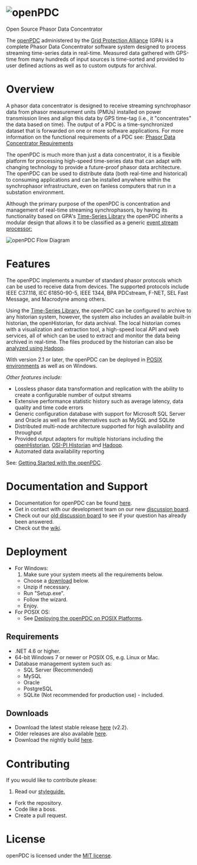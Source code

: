 # ![openPDC](https://www.gridprotectionalliance.org/images/products/openPDC.png)

Open Source Phasor Data Concentrator

The [openPDC](https://www.gridprotectionalliance.org/products.asp#PDC) administered by the [Grid Protection Alliance](https://www.gridprotectionalliance.org/) (GPA) is a complete Phasor Data Concentrator software system designed to process streaming time-series data in real-time. Measured data gathered with GPS-time from many hundreds of input sources is time-sorted and provided to user defined actions as well as to custom outputs for archival.

# Overview

A phasor data concentrator is designed to receive streaming synchrophasor data from phasor measurement units (PMUs) installed on power transmission lines and align this data by GPS time-tag (i.e., it "concentrates" the data based on time). The output of a PDC is a time-synchronized dataset that is forwarded on one or more software applications. For more information on the functional requirements of a PDC see: [Phasor Data Concentrator Requirements](http://www.gridprotectionalliance.org/docs/products/openPDC/C37.244-2013.pdf)

The openPDC is much more than just a data concentrator, it is a flexible platform for processing high-speed time-series data that can adapt with changing technology to provide a future-proof phasor data architecture. The openPDC can be used to distribute data (both real-time and historical) to consuming applications and can be installed anywhere within the synchrophasor infrastructure, even on fanless computers that run in a substation environment.

Although the primary purpose of the openPDC is concentration and management of real-time streaming synchrophasors, by having its functionality based on GPA's [Time-Series Library](http://www.gridprotectionalliance.org/technology.asp#TSL) the openPDC inherits a modular design that allows it to be classified as a generic [event stream processor: ](http://en.wikipedia.org/wiki/Event_stream_processing)

![openPDC Flow Diagram](http://www.gridprotectionalliance.org/docs/products/openPDC/FlowDiagram.png)

# Features
The openPDC implements a number of standard phasor protocols which can be used to receive data from devices. The supported protocols include IEEE C37.118, IEC 61850-90-5, IEEE 1344, BPA PDCstream, F-NET, SEL Fast Message, and Macrodyne among others.

Using the [Time-Series Library](http://www.gridprotectionalliance.org/technology.asp#TSL), the openPDC can be configured to archive to any historian system, however, the system also includes an available built-in historian, the openHistorian, for data archival. The local historian comes with a visualization and extraction tool, a high-speed local API and web services, all of which can be used to extract and monitor the data being archived in real-time. The files produced by the historian can also be [analyzed using Hadoop](https://github.com/GridProtectionAlliance/openPDC/blob/master/Source/Documentation/wiki/Developers_Using_Hadoop.md).

With version 2.1 or later, the openPDC can be deployed in [POSIX environments](http://www.gridprotectionalliance.org/docs/products/openPDC/openPDConPOSIX.pdf) as well as on Windows.

*Other features include:*

* Lossless phasor data transformation and replication with the ability to create a configurable number of output streams
* Extensive performance statistic history such as average latency, data quality and time code errors
* Generic configuration database with support for Microsoft SQL Server and Oracle as well as free alternatives such as MySQL and SQLite
* Distributed multi-node architecture supported for high availability and throughput
* Provided output adapters for multiple historians including the [openHistorian](http://www.gridprotectionalliance.org/products.asp#Historian), [OSI-PI Historian](http://www.osisoft.com/) and [Hadoop](http://hadoop.apache.org/).
* Automated data availability reporting

See: [Getting Started with the openPDC](https://github.com/GridProtectionAlliance/openPDC/blob/master/Source/Documentation/wiki/Getting_Started.md).

# Documentation and Support
* Documentation for openPDC can be found [here](https://github.com/GridProtectionAlliance/openPDC/blob/master/Source/Documentation/wiki/openPDC_Documentation_Home.md).
* Get in contact with our development team on our new [discussion board](http://discussions.gridprotectionalliance.org/c/gpa-products/openpdc).
* Check out our [old discussion board](http://openpdc.codeplex.com/discussions) to see if your question has already been answered.
* Check out the [wiki](https://gridprotectionalliance.org/wiki/doku.php?id=openpdc:overview).

# Deployment

* For Windows:
  1. Make sure your system meets all the requirements below.
  * Choose a [download](#downloads) below.
  * Unzip if necessary.
  * Run "Setup.exe".
  * Follow the wizard.
  * Enjoy.
* For POSIX OS:
  * See [Deploying the openPDC on POSIX Platforms](http://www.gridprotectionalliance.org/docs/products/openPDC/openPDConPOSIX.pdf).

## Requirements

* .NET 4.6 or higher.
* 64-bit Windows 7 or newer or POSIX OS, e.g. Linux or Mac.
* Database management system such as:
  * SQL Server (Recommended)
  * MySQL
  * Oracle
  * PostgreSQL
  * SQLite (Not recommended for production use) - included.

## Downloads

* Download the latest stable release [here](https://github.com/GridProtectionAlliance/openPDC/releases/tag/v2.2) (v2.2).
* Older releases are also available [here](http://openpdc.codeplex.com/releases/view/615595).
* Download the nightly build [here](http://www.gridprotectionalliance.org/nightlybuilds/openPDC/Beta-VS2012/Synchrophasor.Installs.zip).

# Contributing
If you would like to contribute please:

1. Read our [styleguide.](https://www.gridprotectionalliance.org/docs/GPA_Coding_Guidelines_2011_03.pdf)
* Fork the repository.
* Code like a boss.
* Create a pull request.

# License
openPDC is licensed under the [MIT license](https://opensource.org/licenses/MIT).
